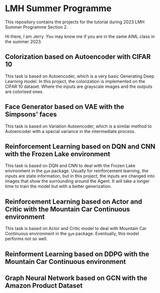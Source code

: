 # LMH Summer Programme
This repository contains the projects for the tutorial during 2023 LMH Summer Programme Section 2.

Hi there, I am Jerry. You may know me if you are in the same AIML class in the summer 2023.

## Colorization based on Autoencoder with CIFAR 10

This task is based on Autoencoder, which is a very basic Generating Deep Learning model. In this project, the colorization is implemented on the CIFAR 10 dataset. Where the inputs are grayscale images and the outputs are colorised ones.

## Face Generator based on VAE with the Simpsons' faces

This task is based on Variation Autoencoder, which is a similar method to Autoencoder with a special variance in the intermediate process. 

## Reinforcement Learning based on DQN and CNN with the Frozen Lake environment

This task is based on DQN and CNN to deal with the Frozen Lake environment in the `gym` package. Usually for reinforcement learning, the inputs are state information, but in this project, the inputs are changed into images that show the surrounding around the Agent. It will take a longer time to train the model but with a better generization.

## Reinforcement Learning based on Actor and Critic with the Mountain Car Continuous environment

This task is based on Actor and Critic model to deal with Mountain Car Continuous environment in the `gym` package. Eventually, this model performs not so well.

## Reinforment Learning based on DDPG with the Mountain Car Continuous environment

## Graph Neural Network based on GCN with the Amazon Product Dataset
